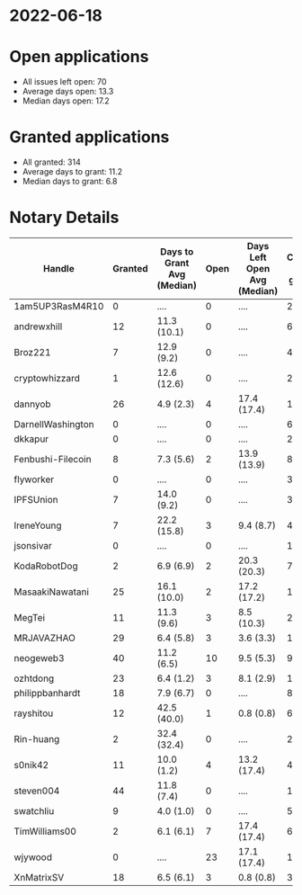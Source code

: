 2022-06-18
==========

# Open applications

- All issues left open: 70
- Average days open: 13.3
- Median days open: 17.2

# Granted applications

- All granted: 314
- Average days to grant: 11.2
- Median days to grant: 6.8

# Notary Details

| Handle            |   Granted | Days to Grant Avg (Median)   |   Open | Days Left Open Avg (Median)   |   Closed (no grant) |
|-------------------|-----------|------------------------------|--------|-------------------------------|---------------------|
| 1am5UP3RasM4R10   |         0 | ....                         |      0 | ....                          |                   2 |
| andrewxhill       |        12 | 11.3  (10.1)                 |      0 | ....                          |                  69 |
| Broz221           |         7 | 12.9  (9.2)                  |      0 | ....                          |                  41 |
| cryptowhizzard    |         1 | 12.6  (12.6)                 |      0 | ....                          |                  21 |
| dannyob           |        26 | 4.9  (2.3)                   |      4 | 17.4  (17.4)                  |                 130 |
| DarnellWashington |         0 | ....                         |      0 | ....                          |                   6 |
| dkkapur           |         0 | ....                         |      0 | ....                          |                   2 |
| Fenbushi-Filecoin |         8 | 7.3  (5.6)                   |      2 | 13.9  (13.9)                  |                  86 |
| flyworker         |         0 | ....                         |      0 | ....                          |                   3 |
| IPFSUnion         |         7 | 14.0  (9.2)                  |      0 | ....                          |                  33 |
| IreneYoung        |         7 | 22.2  (15.8)                 |      3 | 9.4  (8.7)                    |                  48 |
| jsonsivar         |         0 | ....                         |      0 | ....                          |                  13 |
| KodaRobotDog      |         2 | 6.9  (6.9)                   |      2 | 20.3  (20.3)                  |                   7 |
| MasaakiNawatani   |        25 | 16.1  (10.0)                 |      2 | 17.2  (17.2)                  |                 107 |
| MegTei            |        11 | 11.3  (9.6)                  |      3 | 8.5  (10.3)                   |                  27 |
| MRJAVAZHAO        |        29 | 6.4  (5.8)                   |      3 | 3.6  (3.3)                    |                 116 |
| neogeweb3         |        40 | 11.2  (6.5)                  |     10 | 9.5  (5.3)                    |                  90 |
| ozhtdong          |        23 | 6.4  (1.2)                   |      3 | 8.1  (2.9)                    |                 123 |
| philippbanhardt   |        18 | 7.9  (6.7)                   |      0 | ....                          |                  81 |
| rayshitou         |        12 | 42.5  (40.0)                 |      1 | 0.8  (0.8)                    |                  65 |
| Rin-huang         |         2 | 32.4  (32.4)                 |      0 | ....                          |                   2 |
| s0nik42           |        11 | 10.0  (1.2)                  |      4 | 13.2  (17.4)                  |                  42 |
| steven004         |        44 | 11.8  (7.4)                  |      0 | ....                          |                 162 |
| swatchliu         |         9 | 4.0  (1.0)                   |      0 | ....                          |                  50 |
| TimWilliams00     |         2 | 6.1  (6.1)                   |      7 | 17.4  (17.4)                  |                   6 |
| wjywood           |         0 | ....                         |     23 | 17.1  (17.4)                  |                  16 |
| XnMatrixSV        |        18 | 6.5  (6.1)                   |      3 | 0.8  (0.8)                    |                  38 |